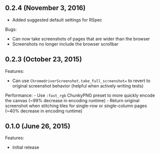 ## 0.2.4 (November 3, 2016)

- Added suggested default settings for RSpec

Bugs:
  - Can now take screenshots of pages that are wider than the browser
  - Screenshots no longer include the browser scrollbar

## 0.2.3 (October 23, 2015)

Features:
  - Can use `ChromedriverScreenshot.take_full_screenshot=` to revert to original screenshot behavior (helpful when actively writing tests)

  Performance:
    - Use `:fast_rgb` ChunkyPNG preset to more quickly encode the canvas (~99% decrease in encoding runtime)
      - Return original screenshot when stitching tiles for single-row or single-column pages (~40% decrease in encoding runtime)

## 0.1.0 (June 26, 2015)

Features:
  - Initial release
